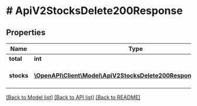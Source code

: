 # # ApiV2StocksDelete200Response

## Properties

Name | Type | Description | Notes
------------ | ------------- | ------------- | -------------
**total** | **int** |  | [optional]
**stocks** | [**\OpenAPI\Client\Model\ApiV2StocksDelete200ResponseStocksInner[]**](ApiV2StocksDelete200ResponseStocksInner.md) | Описание остатка товара. | [optional]

[[Back to Model list]](../../README.md#models) [[Back to API list]](../../README.md#endpoints) [[Back to README]](../../README.md)
